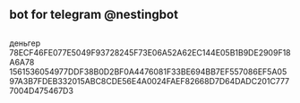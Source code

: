 ## bot for telegram @nestingbot

##
деньгер
78ECF46FE077E5049F93728245F73E06A52A62EC144E05B1B9DE2909F18A6A78
1561536054977DDF38B0D2BF0A4476081F33BE694BB7EF557086EF5A0597A3B7FDEB332015ABC8CDE56E4A0024FAEF82668D7D64DADC201C7777004D475467D3